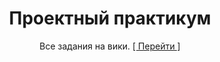 <h1 align="center">Проектный практикум</h1>

<p align="center">Все задания на вики. <a href="https://github.com/awesic/project_practicum/wiki">[ Перейти ]</a></p>
